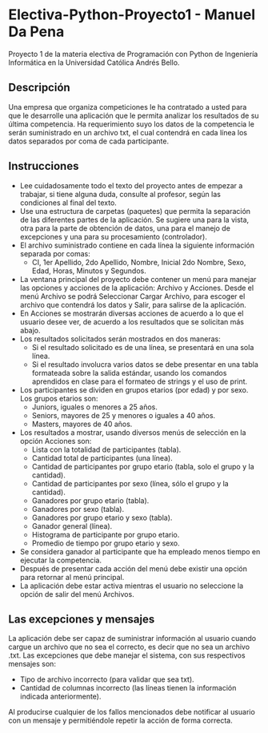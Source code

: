 # Electiva-Python-Proyecto1 - Manuel Da Pena
Proyecto 1 de la materia electiva de Programación con Python de Ingeniería Informática en la Universidad Católica Andrés Bello.

## Descripción

Una empresa que organiza competiciones le ha contratado a usted para que le desarrolle una aplicación que le permita analizar los resultados de su última competencia. Ha requerimiento suyo los datos de la competencia le serán suministrado en un archivo txt, el cual contendrá en cada línea los datos separados por coma de cada participante.


## Instrucciones

- Lee cuidadosamente todo el texto del proyecto antes de empezar a trabajar, si tiene alguna duda, consulte al profesor, según las condiciones al final del texto.
- Use una estructura de carpetas (paquetes) que permita la separación de las diferentes partes de la aplicación. Se sugiere una para la vista, otra para la parte de obtención de datos, una para el manejo de excepciones y una para su procesamiento (controlador).
- El archivo suministrado contiene en cada línea la siguiente información separada por comas:
  - CI, 1er Apellido, 2do Apellido, Nombre, Inicial 2do Nombre, Sexo, Edad, Horas, Minutos y Segundos.
- La ventana principal del proyecto debe contener un menú para manejar las opciones y acciones de la aplicación: Archivo y Acciones. Desde el menú Archivo se podrá Seleccionar Cargar Archivo, para escoger el archivo que contendrá los datos y Salir, para salirse de la aplicación.
- En Acciones se mostrarán diversas acciones de acuerdo a lo que el usuario desee ver, de acuerdo a los resultados que se solicitan más abajo.
- Los resultados solicitados serán mostrados en dos maneras: 
  - Si el resultado solicitado es de una línea, se presentará en una sola línea.
  - Si el resultado involucra varios datos se debe presentar en una tabla formateada sobre la salida estándar, usando los comandos aprendidos en clase para el formateo 
de strings y el uso de print.
- Los participantes se dividen en grupos etarios (por edad) y por sexo. Los grupos etarios son:
  - Juniors, iguales o menores a 25 años.
  - Seniors, mayores de 25 y menores o iguales a 40 años.
  - Masters, mayores de 40 años.
- Los resultados a mostrar, usando diversos menús de selección en la opción Acciones son:
  - Lista con la totalidad de participantes (tabla).
  - Cantidad total de participantes (una línea).
  - Cantidad de participantes por grupo etario (tabla, solo el grupo y la cantidad).
  - Cantidad de participantes por sexo (línea, sólo el grupo y la cantidad).
  - Ganadores por grupo etario (tabla).
  - Ganadores por sexo (tabla).
  - Ganadores por grupo etario y sexo (tabla).
  - Ganador general (línea).
  - Histograma de participante por grupo etario.
  - Promedio de tiempo por grupo etario y sexo.
-  Se considera ganador al participante que ha empleado menos tiempo en ejecutar la competencia.
-  Después de presentar cada acción del menú debe existir una opción para retornar al menú principal.
- La aplicación debe estar activa mientras el usuario no seleccione la opción de salir del menú Archivos.

## Las excepciones y mensajes
La aplicación debe ser capaz de suministrar información al usuario cuando cargue un archivo que no sea el correcto, es decir que no sea un archivo .txt. Las excepciones que debe manejar el sistema, con sus respectivos mensajes son:

- Tipo de archivo incorrecto (para validar que sea txt).
- Cantidad de columnas incorrecto (las líneas tienen la información indicada anteriormente).

Al producirse cualquier de los fallos mencionados debe notificar al usuario con un mensaje y permitiéndole repetir la acción de forma correcta.
